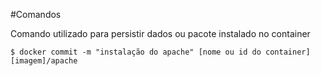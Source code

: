 #Comandos

Comando utilizado para persistir dados ou pacote instalado no container
```ssh
$ docker commit -m "instalação do apache" [nome ou id do container] [imagem]/apache
```

